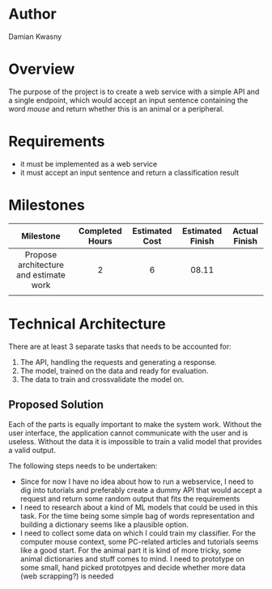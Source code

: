 # Author

Damian Kwasny

# Overview

The purpose of the project is to create a web service with a simple API and a
single endpoint, which would accept an input sentence containing the word
_mouse_ and return whether this is an animal or a peripheral.

# Requirements

* it must be implemented as a web service
* it must accept an input sentence and return a classification result

# Milestones

| Milestone | Completed Hours | Estimated Cost | Estimated Finish | Actual Finish |
|:---------:|:---------------:|:--------------:|:----------------:|---------------|
|Propose architecture and estimate work|2|6                |08.11                  |               |
|   |   |   |   |   |


# Technical Architecture

There are at least 3 separate tasks that needs to be accounted for:

   1. The API, handling the requests and generating a response.
   2. The model, trained on the data and ready for evaluation.
   3. The data to train and crossvalidate the model on.

## Proposed Solution

Each of the parts is equally important to make the system work. Without the
user interface, the application cannot communicate with the user and is useless.
Without the data it is impossible to train a valid model that provides a valid
output.

The following steps needs to be undertaken:


  * Since for now I have no idea about how to run a webservice, I need to dig into tutorials and preferably create a dummy API that would accept a
request and return some random output that fits the requirements
  * I need to research about a kind of ML models that could be used in this task. For the time being some simple bag of words representation and building a dictionary seems like a plausible option.
  * I need to collect some data on which I could train my classifier. For the computer mouse context, some PC-related articles and tutorials seems like a good start. For the animal part it is kind of more tricky, some animal dictionaries and stuff comes to mind. I need to prototype on some small, hand picked prototpyes and decide whether more data (web scrapping?) is needed
